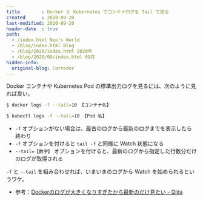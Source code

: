 ```yaml
---
title        : Docker と Kubernetes でコンテナログを Tail で見る
created      : 2020-09-20
last-modified: 2020-09-20
header-date  : true
path:
  - /index.html Neo's World
  - /blog/index.html Blog
  - /blog/2020/index.html 2020年
  - /blog/2020/09/index.html 09月
hidden-info:
  original-blog: Corredor
---
```


Docker コンテナや Kubernetes Pod の標準出力ログを見るには、次のように見れば良い。

```bash
$ docker logs -f --tail=10 【コンテナ名】

$ kubectl logs -f --tail=10 【Pod 名】
```

- `-f` オプションがない場合は、最古のログから最新のログまでを表示したら終わり
- `-f` オプションを付けると `tail -f` と同様に Watch 状態になる
- `--tail=【数字】` オプションを付けると、最新のログから指定した行数分だけのログが取得される

`-f` と `--tail` を組み合わせれば、いまいまのログから Watch を始められるというワケ。

- 参考：[Dockerのログが大きくなりすぎたから最新のだけ見たい - Qiita](https://qiita.com/nitaking/items/4ca215b95cef2ad5e958)
